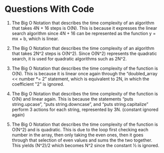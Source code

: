 # Questions With Code

1. The Big O Notation that describes the time complexity of an algorithm that takes 4N + 16 steps is O(N). This is because it expresses the     linear search algorithm since 4N + 16 can be represented as the function y = mx + b, which is linear.

2. The Big O Notation that describes the time complexity of an algorithm that takes 2N^2 steps is O(N^2). Since O(N^2) represents the           quadratic search, it is used for quadratic algorithms such as 2N^2.

3. The Big O Notation that describes the time complexity of the function is O(N). This is because it is linear once again through the           “doubled_array << number *= 2” statement, which is equivalent to 2N, in which the coefficient "2" is ignored.

4. The Big O Notation that describes the time complexity of the function is O(N) and linear again. This is because the statements “puts          string.upcase”, “puts string.downcase”, and “puts string.capitalize” perform 3 actions for each string, represented by 3N. (constant         ignored again)

5. The Big O Notation that describes the time complexity of the function is O(N^2) and is quadratic. This is due to the loop first checking     each number in the array, then only taking the even ones, then it goes through that selection of even values and sums the the two            together. This yields (N^2)/2 which becomes N^2 since the constant ½ is ignored.

